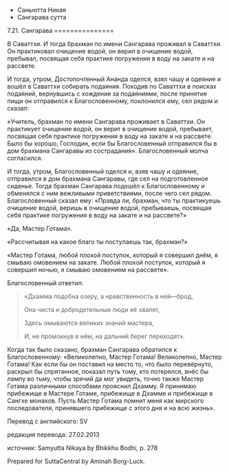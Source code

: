 









* Саньютта Никая
* Сангарава сутта


7\.21\. Сангарава
\=\=\=\=\=\=\=\=\=\=\=\=\=\=\=



В Саваттхи\. И тогда брахман по имени Сангарава проживал в Саваттхи\. Он практиковал очищение водой, он верил в очищение водой, пребывал, посвящая себя практике погружения в воду на закате и на рассвете\.


И тогда, утром, Достопочтенный Ананда оделся, взял чашу и одеяние и вошёл в Саваттхи собирать подаяния\. Походив по Саваттхи в поисках подаяний, вернувшись с хождения за подаяниями, после принятия пищи он отправился к Благословенному, поклонился ему, сел рядом и сказал:


«Учитель, брахман по имени Сангарава проживает в Саваттхи\. Он практикует очищение водой, он верит в очищение водой, пребывает, посвящая себя практике погружения в воду на закате и на рассвете\. Было бы хорошо, Господин, если бы Благословенный отправился бы в дом брахмана Сангаравы из сострадания»\. Благословенный молча согласился\.


И тогда, утром, Благословенный оделся и, взяв чашу и одеяние, отправился в дом брахмана Сангаравы, где сел на подготовленное сиденье\. Тогда брахман Сангарава подошёл к Благословенному и обменялся с ним вежливыми приветствиями, после чего сел рядом\. Благословенный сказал ему: «Правда ли, брахман, что ты практикуешь очищение водой, веришь в очищение водой, пребываешь, посвящая себя практике погружения в воду на закате и на рассвете?»


«Да, Мастер Готама»\.


«Рассчитывая на какое благо ты поступаешь так, брахман?»


«Мастер Готама, любой плохой поступок, который я совершил днём, я смываю омовением на закате\. Любой плохой поступок, который я совершил ночью, я смываю омовением на рассвете»\.


Благословенный ответил:

> «Дхамма подобна озеру, а нравственность в ней—брод,  
> 
> Она чиста и добродетельные люди её хвалят,  
> 
> Здесь омываются великих знаний мастера,  
> 
> И, не промокнув в нём, на дальний берег переходят»\.


Когда так было сказано, брахман Сангарава обратился к Благословенному: «Великолепно, Мастер Готама\! Великолепно, Мастер Готама\! Как если бы он поставил на место то, что было перевёрнуто, раскрыл бы спрятанное, показал путь тому, кто потерялся, внёс бы лампу во тьму, чтобы зрячий да мог увидеть, точно также Мастер Готама различными способами прояснил Дхамму\. Я принимаю прибежище в Мастере Готаме, прибежище в Дхамме и прибежище в Сангхе монахов\. Пусть Мастер Готама помнит меня как мирского последователя, принявшего прибежище с этого дня и на всю жизнь»\.



Перевод с английского: SV


редакция перевода: 27\.02\.2013


источник: Samyutta Nikaya by Bhikkhu Bodhi, p\. 278


Prepared for SuttaCentral by Aminah Borg\-Luck\.






